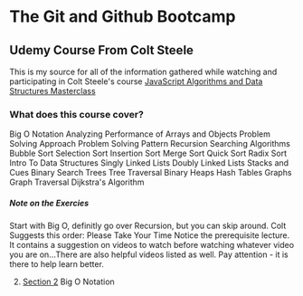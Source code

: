 # The Git and Github Bootcamp

## Udemy Course From Colt Steele

This is my source for all of the information gathered while watching and participating in Colt Steele's course [
JavaScript Algorithms and Data Structures Masterclass
](https://www.udemy.com/share/101X5s3@jbqa41LLHRPgBHX3htOEBPO0X-pu39yovBaxEnpTlka9B9224Z9yqiw9v1nvflns/)

### What does this course cover?

Big O Notation
Analyzing Performance of Arrays and Objects
Problem Solving Approach
Problem Solving Pattern
Recursion
Searching Algorithms
Bubble Sort
Selection Sort
Insertion Sort
Merge Sort
Quick Sort
Radix Sort
Intro To Data Structures
Singly Linked Lists
Doubly Linked Lists
Stacks and Cues
Binary Search Trees
Tree Traversal
Binary Heaps
Hash Tables
Graphs
Graph Traversal
Dijkstra's Algorithm


##### Note on the Exercies
Start with Big O, definitly go over Recursion, but you can skip around.  Colt Suggests this order:
Please Take Your Time
Notice the prerequisite lecture. It contains a suggestion on videos to watch before watching whatever video you are on...There are also helpful videos listed as well. Pay attention - it is there to help learn better.

2. [Section 2](./notes/section-02.md) Big O Notation

<!-- ![Certificate](./certificate.jpg) -->
